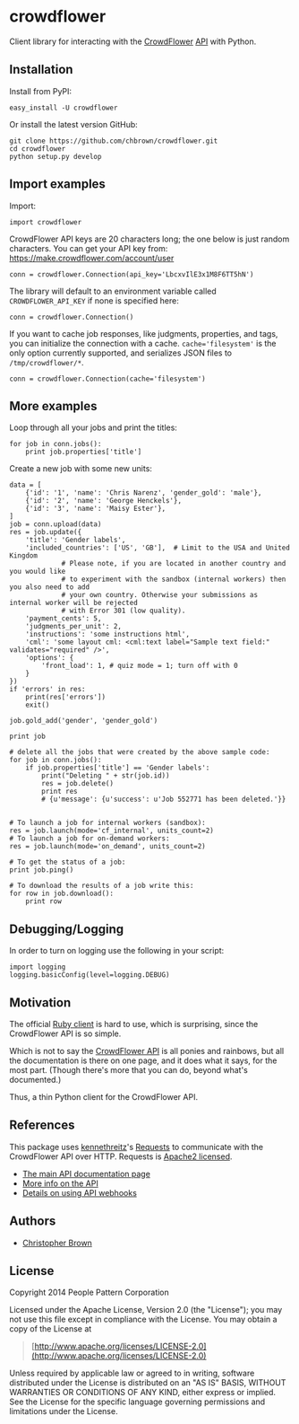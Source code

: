 # crowdflower

Client library for interacting with the [CrowdFlower](http://www.crowdflower.com/) [API](http://success.crowdflower.com/customer/portal/articles/1288323-api-documentation) with Python.


## Installation

Install from PyPI:

    easy_install -U crowdflower

Or install the latest version GitHub:

    git clone https://github.com/chbrown/crowdflower.git
    cd crowdflower
    python setup.py develop


## Import examples

Import:

    import crowdflower

CrowdFlower API keys are 20 characters long; the one below is just random characters.
You can get your API key from: https://make.crowdflower.com/account/user

    conn = crowdflower.Connection(api_key='LbcxvIlE3x1M8F6TT5hN')

The library will default to an environment variable called `CROWDFLOWER_API_KEY` if
none is specified here:

    conn = crowdflower.Connection()

If you want to cache job responses, like judgments, properties, and tags, you
can initialize the connection with a cache. `cache='filesystem'` is the only
option currently supported, and serializes JSON files to `/tmp/crowdflower/*`.

    conn = crowdflower.Connection(cache='filesystem')


## More examples

Loop through all your jobs and print the titles:

    for job in conn.jobs():
        print job.properties['title']

Create a new job with some new units:

    data = [
        {'id': '1', 'name': 'Chris Narenz', 'gender_gold': 'male'},
        {'id': '2', 'name': 'George Henckels'},
        {'id': '3', 'name': 'Maisy Ester'},
    ]
    job = conn.upload(data)
    res = job.update({
        'title': 'Gender labels',
        'included_countries': ['US', 'GB'],  # Limit to the USA and United Kingdom
                 # Please note, if you are located in another country and you would like
                 # to experiment with the sandbox (internal workers) then you also need to add
                 # your own country. Otherwise your submissions as internal worker will be rejected
                 # with Error 301 (low quality).
        'payment_cents': 5,
        'judgments_per_unit': 2,
        'instructions': 'some instructions html',
        'cml': 'some layout cml: <cml:text label="Sample text field:" validates="required" />',
        'options': {
            'front_load': 1, # quiz mode = 1; turn off with 0
        }
    })
    if 'errors' in res:
        print(res['errors'])
        exit()

    job.gold_add('gender', 'gender_gold')

    print job

    # delete all the jobs that were created by the above sample code:
    for job in conn.jobs():
        if job.properties['title'] == 'Gender labels':
            print("Deleting " + str(job.id))
            res = job.delete()
            print res
            # {u'message': {u'success': u'Job 552771 has been deleted.'}}


    # To launch a job for internal workers (sandbox):
    res = job.launch(mode='cf_internal', units_count=2)
    # To launch a job for on-demand workers:
    res = job.launch(mode='on_demand', units_count=2)

    # To get the status of a job:
    print job.ping()

    # To download the results of a job write this:
    for row in job.download():
        print row


## Debugging/Logging

In order to turn on logging use the following in your script:

    import logging
    logging.basicConfig(level=logging.DEBUG)

## Motivation

The official [Ruby client](https://github.com/CrowdFlower/ruby-crowdflower) is hard to use, which is surprising, since the CrowdFlower API is so simple.

Which is not to say the [CrowdFlower API](http://success.crowdflower.com/customer/portal/articles/1288323-api-documentation) is all ponies and rainbows, but all the documentation is there on one page, and it does what it says, for the most part. (Though there's more that you can do, beyond what's documented.)

Thus, a thin Python client for the CrowdFlower API.


## References

This package uses [kennethreitz](https://github.com/kennethreitz)'s [Requests](http://docs.python-requests.org/en/latest/api/) to communicate with the CrowdFlower API over HTTP. Requests is [Apache2 licensed](http://docs.python-requests.org/en/latest/user/intro/#apache2-license).

* [The main API documentation page](http://success.crowdflower.com/customer/portal/articles/1288323)
* [More info on the API](http://success.crowdflower.com/customer/portal/articles/1327304-integrating-with-the-api)
* [Details on using API webhooks](http://success.crowdflower.com/customer/portal/articles/1373460-job-settings---api)


## Authors

* [Christopher Brown](https://github.com/chbrown)


## License

Copyright 2014 People Pattern Corporation

Licensed under the Apache License, Version 2.0 (the "License");
you may not use this file except in compliance with the License.
You may obtain a copy of the License at

> [http://www.apache.org/licenses/LICENSE-2.0](http://www.apache.org/licenses/LICENSE-2.0)

Unless required by applicable law or agreed to in writing, software
distributed under the License is distributed on an "AS IS" BASIS,
WITHOUT WARRANTIES OR CONDITIONS OF ANY KIND, either express or implied.
See the License for the specific language governing permissions and
limitations under the License.
